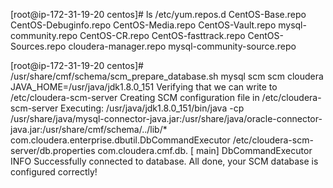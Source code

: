 [root@ip-172-31-19-20 centos]# ls /etc/yum.repos.d
CentOS-Base.repo  CentOS-Debuginfo.repo  CentOS-Media.repo    CentOS-Vault.repo      mysql-community.repo
CentOS-CR.repo    CentOS-fasttrack.repo  CentOS-Sources.repo  cloudera-manager.repo  mysql-community-source.repo

[root@ip-172-31-19-20 centos]# /usr/share/cmf/schema/scm_prepare_database.sh mysql scm scm cloudera
JAVA_HOME=/usr/java/jdk1.8.0_151
Verifying that we can write to /etc/cloudera-scm-server
Creating SCM configuration file in /etc/cloudera-scm-server
Executing:  /usr/java/jdk1.8.0_151/bin/java -cp /usr/share/java/mysql-connector-java.jar:/usr/share/java/oracle-connector-java.jar:/usr/share/cmf/schema/../lib/* com.cloudera.enterprise.dbutil.DbCommandExecutor /etc/cloudera-scm-server/db.properties com.cloudera.cmf.db.
[                          main] DbCommandExecutor              INFO  Successfully connected to database.
All done, your SCM database is configured correctly!

